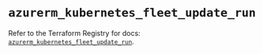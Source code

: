 # `azurerm_kubernetes_fleet_update_run`

Refer to the Terraform Registry for docs: [`azurerm_kubernetes_fleet_update_run`](https://registry.terraform.io/providers/hashicorp/azurerm/4.17.0/docs/resources/kubernetes_fleet_update_run).
